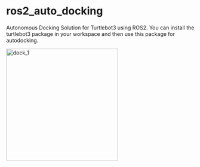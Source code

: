 # ros2_auto_docking
Autonomous Docking Solution for Turtlebot3 using ROS2.
You can install the turtlebot3 package in your workspace and then use this package for autodocking.



<img width="299" alt="dock_1" src="https://github.com/user-attachments/assets/35914f30-f350-4dc2-9146-f338bb33c0b9" />
